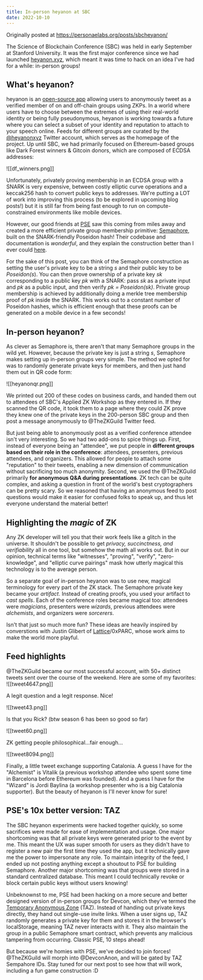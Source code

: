 ```yaml
---
title: In-person heyanon at SBC
date: 2022-10-10
---
```

Originally posted at https://personaelabs.org/posts/sbcheyanon/

The Science of Blockchain Conference (SBC) was held in early September at Stanford University. It was the first major conference since we had launched [heyanon.xyz](https://heyanon.xyz), which meant it was time to hack on an idea I've had for a while: in-person groups!

## What's heyanon?

heyanon is an [open-source app](https://github.com/personaelabs/heyanon) allowing users to anonymously tweet as a verified member of on and off-chain groups using ZKPs. In a world where users have to choose between the extremes of using their real-world identity or being fully pseudonymous, heyanon is working towards a future where you can select a subset of your identity and reputation to attach to your speech online. Feeds for different groups are curated by the [@heyanonxyz](https://twitter.com/heyanonxyz) Twitter account, which serves as the homepage of the project. Up until SBC, we had primarily focused on Ethereum-based groups like Dark Forest winners & Gitcoin donors, which are composed of ECDSA addresses:

  ![[df_winners.png]]


Unfortunately, privately proving membership in an ECDSA group with a SNARK is very expensive, between costly elliptic curve operations and a keccak256 hash to convert public keys to addresses. We're putting a LOT of work into improving this process (to be explored in upcoming blog posts!) but it is still far from being fast enough to run on compute-constrained environments like mobile devices.

However, our good friends at [PSE](https://appliedzkp.org/) saw this coming from miles away and created a more efficient private group membership primitive: [Semaphore](https://semaphore.appliedzkp.org/), built on the SNARK-friendly Poseidon hash! Their codebase and documentation is _wonderful_, and they explain the construction better than I ever could [here](https://semaphore.appliedzkp.org/docs/guides/identities).

For the sake of this post, you can think of the Semaphore construction as setting the user's private key to be a string _s_ and their public key to be _Poseidon(s_). You can then prove ownership of a private key _sk_ corresponding to a public key _pk_ with a SNARK: pass _sk_ as a private input and _pk_ as a public input, and then verify _pk = Poseidon(sk)_. Private group membership is achieved by additionally doing a merkle tree membership proof of _pk_ inside the SNARK. This works out to a constant number of Poseidon hashes, which is efficient enough that these proofs can be generated on a mobile device in a few seconds!

## In-person heyanon?

As clever as Semaphore is, there aren't that many Semaphore groups in the wild yet. However, because the private key is just a string _s_, Semaphore makes setting up in-person groups very simple. The method we opted for was to randomly generate private keys for members, and then just hand them out in QR code form:

  ![[heyanonqr.png]]

We printed out 200 of these codes on business cards, and handed them out to attendees of SBC's Applied ZK Workshop as they entered in. If they scanned the QR code, it took them to a page where they could ZK prove they knew one of the private keys in the 200-person SBC group and then post a message anonymously to @TheZKGuild Twitter feed.
  
But just being able to anonymously post as a verified conference attendee isn't very interesting. So we had two add-ons to spice things up. First, instead of everyone being an "attendee", we put people in **different groups based on their role in the conference**: attendees, presenters, previous attendees, and organizers. This allowed for people to attach some "reputation" to their tweets, enabling a new dimension of communication without sacrificing too much anonymity. Second, we used the @TheZKGuild primarily **for anonymous Q&A during presentations**. ZK tech can be quite complex, and asking a question in front of the world's best cryptographers can be pretty scary. So we reasoned that having an anonymous feed to post questions would make it easier for confused folks to speak up, and thus let everyone understand the material better!

## Highlighting the _magic_ of ZK

Any ZK developer will tell you that their work feels like a glitch in the universe. It shouldn't be possible to get _privacy, succinctness, and verifiability_ all in one tool, but somehow the math all works out. But in our opinion, technical terms like "witnesses", "proving", "verify", "zero-knowledge", and "elliptic curve pairings" mask how utterly magical this technology is to the average person.

So a separate goal of in-person heyanon was to use new, magical terminology for every part of the ZK stack. The Semaphore private key became your _artifact_. Instead of creating proofs, you used your artifact to _cast spells_. Each of the conference roles became magical too: attendees were _magicians_, presenters were _wizards_, previous attendees were _alchemists_, and organizers were _sorcerers_.

Isn't that just so much more fun? These ideas are heavily inspired by converstions with Justin Glibert of [Lattice](https://mud.dev/blog/autonomous-worlds)/0xPARC, whose work aims to make the world more playful.

## Feed highlights

@TheZKGuild became our most successful account, with 50+ distinct tweets sent over the course of the weekend. Here are some of my favorites:
  ![[tweet4647.png]]

A legit question and a legit response. Nice!

![[tweet43.png]]

Is that you Rick? (btw season 6 has been so good so far)

![[tweet60.png]]
  

ZK getting people philosophical...fair enough...

![[tweet8094.png]]


Finally, a little tweet exchange supporting Catalonia. A guess I have for the "Alchemist" is Vitalik (a previous workshop attendee who spent some time in Barcelona before Ethereum was founded). And a guess I have for the "Wizard" is Jordi Baylina (a workshop presenter who is a big Catalonia supporter). But the beauty of heyanon is I'll never know for sure!

## PSE's 10x better version: TAZ

The SBC heyanon experiments were hacked together quickly, so some sacrifices were made for ease of implementation and usage. One major shortcoming was that all private keys were generated prior to the event by me. This meant the UX was super smooth for users as they didn't have to register a new pair the first time they used the app, but it technically gave me the power to impersonate any role. To maintain integrity of the feed, I ended up not posting anything except a shoutout to PSE for building Semaphore. Another major shortcoming was that groups were stored in a standard centralized database. This meant I could technically revoke or block certain public keys without users knowing!
  
Unbeknownst to me, PSE had been hacking on a more secure and better designed version of in-person groups for Devcon, which they've termed the [Temporary Anonymous Zone](https://taz.appliedzkp.org/) (TAZ). Instead of handing out private keys directly, they hand out single-use invite links. When a user signs up, TAZ randomly generates a private key for them and stores it in the browser's localStorage, meaning TAZ never interacts with it. They also maintain the group in a public Semaphore smart contract, which prevents any malicious tampering from occurring. Classic PSE, 10 steps ahead!

But because we're homies with PSE, we've decided to join forces! @TheZKGuild will morph into @DevconAnon, and will be gated by TAZ Sempahore IDs. Stay tuned for our next post to see how that will work, including a fun game construction :D
